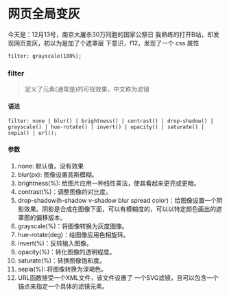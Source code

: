 # 网页全局变灰
今天是：12月13号，南京大屠杀30万同胞的国家公祭日
我熟练的打开B站，却发现网页变灰，初以为是加了个遮罩层
下意识，f12，发现了一个 css 属性

```
filter: grayscale(100%);
```

### filter 
> 定义了元素(通常是<img>)的可视效果，中文称为滤镜

#### 语法

```
filter: none | blur() | brightness() | contrast() | drop-shadow() | grayscale() | hue-rotate() | invert() | opacity() | saturate() | sepia() | url();
```

#### 参数

1. none: 	默认值，没有效果
2. blur(px): 图像设置高斯模糊。
3. brightness(%): 给图片应用一种线性乘法，使其看起来更亮或更暗。
4. contrast(%)：调整图像的对比度。
5. drop-shadow(h-shadow v-shadow blur spread color)：给图像设置一个阴影效果。阴影是合成在图像下面，可以有模糊度的，可以以特定颜色画出的遮罩图的偏移版本。
6. grayscale(%)：将图像转换为灰度图像。
7. hue-rotate(deg)：给图像应用色相旋转。
8. invert(%)：反转输入图像。
9. opacity(%)：转化图像的透明程度。
10. saturate(%)：转换图像饱和度。
11. sepia(%): 将图像转换为深褐色。
12. URL函数接受一个XML文件，该文件设置了 一个SVG滤镜，且可以包含一个锚点来指定一个具体的滤镜元素。